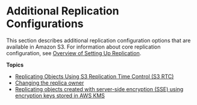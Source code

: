 # Additional Replication Configurations<a name="replication-additional-configs"></a>

This section describes additional replication configuration options that are available in Amazon S3\. For information about core replication configuration, see [Overview of Setting Up Replication](replication-how-setup.md)\.

**Topics**
+ [Replicating Objects Using S3 Replication Time Control \(S3 RTC\)](replication-time-control.md)
+ [Changing the replica owner](replication-change-owner.md)
+ [Replicating objects created with server\-side encryption \(SSE\) using encryption keys stored in AWS KMS](replication-config-for-kms-objects.md)